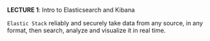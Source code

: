 **LECTURE 1**: Intro to Elasticsearch and Kibana

`Elastic Stack` reliably and securely take data from any source, in any format, then search, analyze and visualize it in real time.
